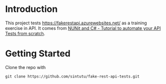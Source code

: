 # Introduction

This project tests https://fakerestapi.azurewebsites.net/ as a training exercise in API. It comes from [NUNit and C# - Tutorial to automate your API Tests from scratch](https://dev.to/m4rri4nne/nunit-and-c-tutorial-to-automate-your-api-tests-from-scratch-24nf).

# Getting Started

Clone the repo with 

```pwsh
git clone https://github.com/sintutu/fake-rest-api-tests.git
```

